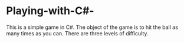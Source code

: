 # Playing-with-C#-
This is a simple game in C#. The object of the game is to hit the ball as many times as you can. There are three levels of difficulty.
